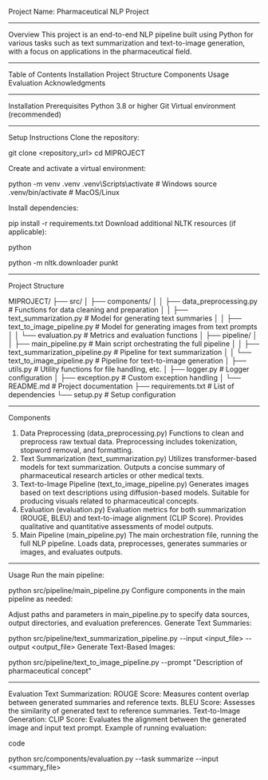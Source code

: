 Project Name: Pharmaceutical NLP Project
***************************************************************************************
Overview
This project is an end-to-end NLP pipeline built using Python for various tasks such as text summarization and text-to-image generation, with a focus on applications in the pharmaceutical field.
***************************************************************************************
Table of Contents
Installation
Project Structure
Components
Usage
Evaluation
Acknowledgments
***************************************************************************************
Installation
Prerequisites
Python 3.8 or higher
Git
Virtual environment (recommended)
***************************************************************************************
Setup Instructions
Clone the repository:

git clone <repository_url>
cd MIPROJECT

Create and activate a virtual environment:

python -m venv .venv
.venv\Scripts\activate  # Windows
source .venv/bin/activate  # MacOS/Linux

Install dependencies:

pip install -r requirements.txt
Download additional NLTK resources (if applicable):

python

python -m nltk.downloader punkt

***************************************************************************************
Project Structure

MIPROJECT/
├── src/
│   ├── components/
│   │   ├── data_preprocessing.py     # Functions for data cleaning and preparation
│   │   ├── text_summarization.py     # Model for generating text summaries
│   │   ├── text_to_image_pipeline.py # Model for generating images from text prompts
│   │   └── evaluation.py             # Metrics and evaluation functions
│   ├── pipeline/
│   │   ├── main_pipeline.py          # Main script orchestrating the full pipeline
│   │   ├── text_summarization_pipeline.py  # Pipeline for text summarization
│   │   └── text_to_image_pipeline.py       # Pipeline for text-to-image generation
│   ├── utils.py                      # Utility functions for file handling, etc.
│   ├── logger.py                     # Logger configuration
│   ├── exception.py                  # Custom exception handling
│   └── README.md                     # Project documentation
├── requirements.txt                  # List of dependencies
└── setup.py                          # Setup configuration
***************************************************************************************
Components
1. Data Preprocessing (data_preprocessing.py)
Functions to clean and preprocess raw textual data.
Preprocessing includes tokenization, stopword removal, and formatting.
2. Text Summarization (text_summarization.py)
Utilizes transformer-based models for text summarization.
Outputs a concise summary of pharmaceutical research articles or other medical texts.
3. Text-to-Image Pipeline (text_to_image_pipeline.py)
Generates images based on text descriptions using diffusion-based models.
Suitable for producing visuals related to pharmaceutical concepts.
4. Evaluation (evaluation.py)
Evaluation metrics for both summarization (ROUGE, BLEU) and text-to-image alignment (CLIP Score).
Provides qualitative and quantitative assessments of model outputs.
5. Main Pipeline (main_pipeline.py)
The main orchestration file, running the full NLP pipeline.
Loads data, preprocesses, generates summaries or images, and evaluates outputs.
***************************************************************************************
Usage
Run the main pipeline:

python src/pipeline/main_pipeline.py
Configure components in the main pipeline as needed:

Adjust paths and parameters in main_pipeline.py to specify data sources, output directories, and evaluation preferences.
Generate Text Summaries:

python src/pipeline/text_summarization_pipeline.py --input <input_file> --output <output_file>
Generate Text-Based Images:


python src/pipeline/text_to_image_pipeline.py --prompt "Description of pharmaceutical concept"
***************************************************************************************
Evaluation
Text Summarization:
ROUGE Score: Measures content overlap between generated summaries and reference texts.
BLEU Score: Assesses the similarity of generated text to reference summaries.
Text-to-Image Generation:
CLIP Score: Evaluates the alignment between the generated image and input text prompt.
Example of running evaluation:

code

python src/components/evaluation.py --task summarize --input <summary_file>
